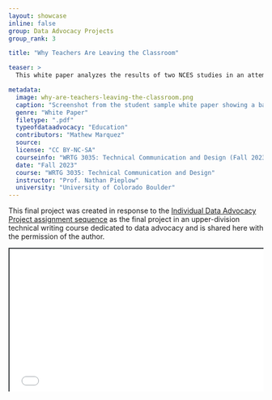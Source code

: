 ```yaml
---
layout: showcase
inline: false
group: Data Advocacy Projects
group_rank: 3

title: "Why Teachers Are Leaving the Classroom"

teaser: >
  This white paper analyzes the results of two NCES studies in an attempt to discover the primary drivers of turnover in the K-12 teaching workforce. Ultimately, it concludes that more study is needed. .

metadata:
  image: why-are-teachers-leaving-the-classroom.png
  caption: "Screenshot from the student sample white paper showing a bar graph with the results of a 2012 NCES survey"
  genre: "White Paper"
  filetype: ".pdf"
  typeofdataadvocacy: "Education"
  contributors: "Mathew Marquez"
  source:
  license: "CC BY-NC-SA"
  courseinfo: "WRTG 3035: Technical Communication and Design (Fall 2023, taught by Nathan Pieplow at the University of Colorado Boulder)"
  date: "Fall 2023"
  course: "WRTG 3035: Technical Communication and Design"
  instructor: "Prof. Nathan Pieplow"
  university: "University of Colorado Boulder"
---
```


This final project was created in response to the [Individual Data Advocacy Project assignment sequence](https://da4asandbox.github.io/curricularsite/cards/individual-data-advocacy-project) as the final project in an upper-division technical writing course dedicated to data advocacy and is shared here with the permission of the author.

<div style="position: relative; padding-bottom: 56.25%; height: 0; overflow: hidden;"><iframe src="../assets/pdf/why-teachers-are-leaving-the-classroom.pdf" width="100%" title="Why Teachers Are Leaving the Classroom" style="border:2px #323639 solid; position: absolute; top: 0; left: 0; right: 0; bottom: 0; height: 100%; max-width: 100%;"></iframe></div>

